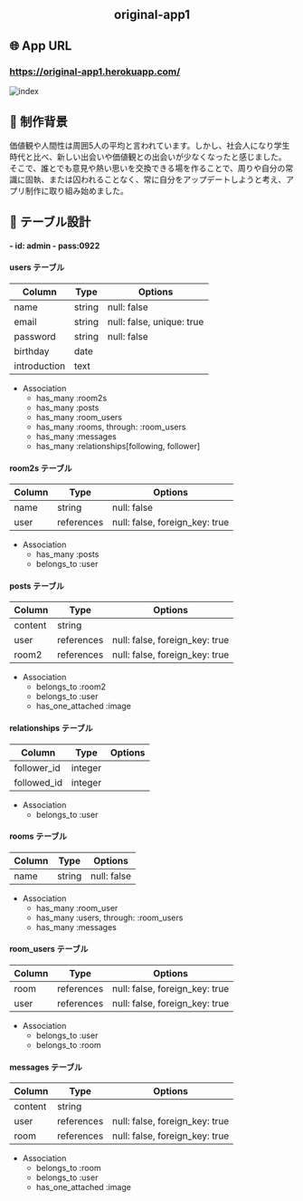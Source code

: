 <h2 align="center">original-app1</h2>

## 🌐 App URL

### **https://original-app1.herokuapp.com/**  

![index](https://i.gyazo.com/3c4a9eef28b33868e039a6fba68e4845.jpg)

## 📝 制作背景
価値観や人間性は周囲5人の平均と言われています。しかし、社会人になり学生時代と比べ、新しい出会いや価値観との出会いが少なくなったと感じました。  そこで、誰とでも意見や熱い思いを交換できる場を作ることで、周りや自分の常識に固執、または囚われることなく、常に自分をアップデートしようと考え、アプリ制作に取り組み始めました。

## 📖 テーブル設計
#### - id: admin  - pass:0922 

#### users テーブル
| Column       | Type       | Options                    |
| -------------| ---------- | -------------------------- |
| name         | string     | null: false                |
| email        | string     | null: false, unique: true  |
| password     | string     | null: false                |
| birthday     | date       |                            |
| introduction | text       |                            |
- Association
  - has_many :room2s  
  - has_many :posts  
  - has_many :room_users  
  - has_many :rooms, through: :room_users  
  - has_many :messages  
  - has_many :relationships[following, follower]  



#### room2s テーブル
| Column | Type       | Options                        |
| -------| ---------- | ------------------------------ |
| name   | string     | null: false                    |
| user   | references | null: false, foreign_key: true |
- Association
  - has_many :posts  
  - belongs_to :user  

#### posts テーブル
| Column  | Type       | Options                        |
| ------- | ---------- | ------------------------------ |
| content | string     |                                |
| user    | references | null: false, foreign_key: true |
| room2   | references | null: false, foreign_key: true |
- Association
  - belongs_to :room2  
  - belongs_to :user  
  - has_one_attached :image  



#### relationships テーブル
| Column        | Type    | Options |
| ------------- | ------- | ------- |
| follower_id   | integer |         |
| followed_id   | integer |         |
- Association
  - belongs_to :user  



#### rooms テーブル
| Column | Type       | Options                        |
| -------| ---------- | ------------------------------ |
| name   | string     | null: false                    |
- Association
  - has_many :room_user  
  - has_many :users, through: :room_users  
  - has_many :messages  

#### room_users テーブル
| Column | Type       | Options                         |
| -------| ---------- | ------------------------------- |
| room    | references | null: false, foreign_key: true |
| user    | references | null: false, foreign_key: true |
- Association
  - belongs_to :user  
  - belongs_to :room  

#### messages テーブル
| Column  | Type       | Options                        |
| ------- | ---------- | ------------------------------ |
| content | string     |                                |
| user    | references | null: false, foreign_key: true |
| room    | references | null: false, foreign_key: true |
- Association
  - belongs_to :room  
  - belongs_to :user  
  - has_one_attached :image  
